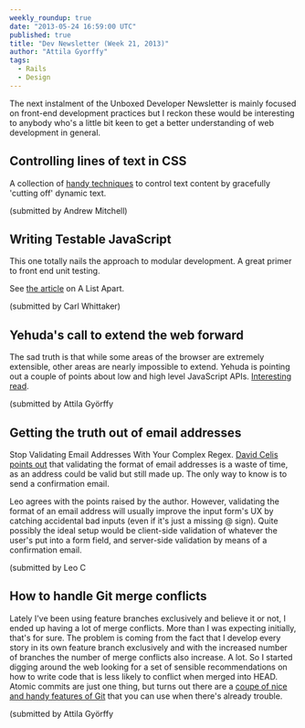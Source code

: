 ```yaml
---
weekly_roundup: true
date: "2013-05-24 16:59:00 UTC"
published: true
title: "Dev Newsletter (Week 21, 2013)"
author: "Attila Gyorffy"
tags:
  - Rails
  - Design
---
```


The next instalment of the Unboxed Developer Newsletter is mainly focused on front-end development practices but I reckon these would be interesting to anybody who's a little bit keen to get a better understanding of web development in general.

## Controlling lines of text in CSS

A collection of [handy techniques](http://css-tricks.com/line-clampin/) to control text content by gracefully 'cutting off' dynamic text.

(submitted by Andrew Mitchell)

## Writing Testable JavaScript

This one totally nails the approach to modular development. A great primer to front end unit testing.

See [the article](http://alistapart.com/article/writing-testable-javascript) on A List Apart.

(submitted by Carl Whittaker)

## Yehuda's call to extend the web forward

The sad truth is that while some areas of the browser are extremely extensible, other areas are nearly impossible to extend. Yehuda is pointing out a couple of points about low and high level JavaScript APIs. [Interesting read](http://yehudakatz.com/2013/05/21/extend-the-web-forward/).

(submitted by Attila Györffy

## Getting the truth out of email addresses

Stop Validating Email Addresses With Your Complex Regex. [David Celis](http://davidcel.is/about/) [points out](http://davidcel.is/blog/2012/09/06/stop-validating-email-addresses-with-regex/) that validating the format of email addresses is a waste of time, as an address could be valid but still made up. The only way to know is to send a confirmation email.

Leo agrees with the points raised by the author. However, validating the format of an email address will usually improve the input form's UX by catching accidental bad inputs (even if it's just a missing @ sign). Quite possibly the ideal setup would be client-side validation of whatever the user's put into a form field, and server-side validation by means of a confirmation email.

(submitted by Leo C

## How to handle Git merge conflicts

Lately I've been using feature branches exclusively and believe it or not, I ended up having a lot of merge conflicts. More than I was expecting initially, that's for sure. The problem is coming from the fact that I develop every story in its own feature branch exclusively and with the increased number of branches the number of merge conflicts also increase. A lot. So I started digging around the web looking for a set of sensible recommendations on how to write code that is less likely to conflict when merged into HEAD. Atomic commits are just one thing, but turns out there are a [coupe of nice and handy features of Git](http://weblog.masukomi.org/2008/07/12/handling-and-avoiding-conflicts-in-git) that you can use when there's already trouble.

(submitted by Attila Györffy
